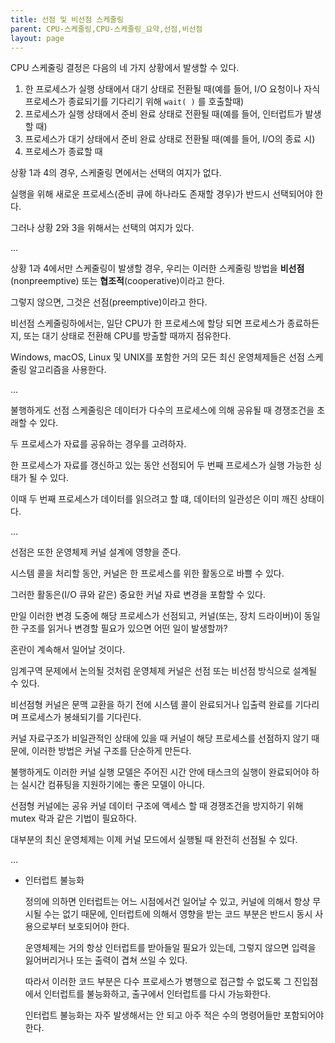 ```yaml
---
title: 선점 및 비선점 스케줄링
parent: CPU-스케줄링,CPU-스케줄링_요약,선점,비선점
layout: page
---
```

CPU 스케줄링 결정은 다음의 네 가지 상황에서 발생할 수 있다.

1. 한 프로세스가 실행 상태에서 대기 상태로 전환될 때(예를 들어, I/O 요청이나 자식 프로세스가 종료되기를 기다리기 위해 `wait( )` 를 호출할때)
2. 프로세스가 실행 상태에서 준비 완료 상태로 전환될 때(예를 들어, 인터럽트가 발생할 때)
3. 프로세스가 대기 상태에서 준비 완료 상태로 전환될 때(예를 들어, I/O의 종료 시)
4. 프로세스가 종료할 때

상황 1과 4의 경우, 스케줄링 면에서는 선택의 여지가 없다.

실행을 위해 새로운 프로세스(준비 큐에 하나라도 존재할 경우)가 반드시 선택되어야 한다.

그러나 상황 2와 3을 위해서는 선택의 여지가 있다.

…

상황 1과 4에서만 스케줄링이 발생할 경우, 우리는 이러한 스케줄링 방법을 **비선점**(nonpreemptive) 또는 **협조적**(cooperative)이라고 한다.

그렇지 않으면, 그것은 선점(preemptive)이라고 한다.

비선점 스케줄링하에서는, 일단 CPU가 한 프로세스에 할당 되면 프로세스가 종료하든지, 또는 대기 상태로 전환해 CPU를 방출할 때까지 점유한다.

Windows, macOS, Linux 및 UNIX를 포함한 거의 모든 최신 운영체제들은 선점 스케줄링 알고리즘을 사용한다.

…

불행하게도 선점 스케줄링은 데이터가 다수의 프로세스에 의해 공유될 때 경쟁조건을 초래할 수 있다.

두 프로세스가 자료를 공유하는 경우를 고려하자.

한 프로세스가 자료를 갱신하고 있는 동안 선점되어 두 번째 프로세스가 실행 가능한 싱태가 될 수 있다.

이때 두 번째 프로세스가 데이터를 읽으려고 할 떄, 데이터의 일관성은 이미 깨진 상태이다.

…

선점은 또한 운영체제 커널 설계에 영향을 준다.

시스템 콜을 처리할 동안, 커널은 한 프로세스를 위한 활동으로 바쁠 수 있다.

그러한 활동은(I/O 큐와 같은) 중요한 커널 자료 변경을 포함할 수 있다.

만일 이러한 변경 도중에 해당 프로세스가 선점되고, 커널(또는, 장치 드라이버)이 동일한 구조를 읽거나 변경할 필요가 있으면 어떤 일이 발생할까?

혼란이 계속해서 일어날 것이다.

임계구역 문제에서 논의될 것처럼 운영체제 커널은 선점 또는 비선점 방식으로 설계될 수 있다.

비선점형 커널은 문맥 교환을 하기 전에 시스템 콜이 완료되거나 입출력 완료를 기다리며 프로세스가 봉쇄되기를 기다린다.

커널 자료구조가 비일관적인 상태에 있을 때 커널이 해당 프로세스를 선점하지 않기 때문에, 이러한 방법은 커널 구조를 단순하게 만든다.

불행하게도 이러한 커널 실행 모델은 주어진 시간 안에 태스크의 실행이 완료되어야 하는 실시간 컴퓨팅을 지원하기에는 좋은 모델이 아니다.

선점형 커널에는 공유 커널 데이터 구조에 액세스 할 때 경쟁조건을 방지하기 위해 mutex 락과 같은 기법이 필요하다.

대부분의 최신 운영체제는 이제 커널 모드에서 실행될 때 완전히 선점될 수 있다.

…

- 인터럽트 불능화
    
    정의에 의하면 인터럽트는 어느 시점에서건 일어날 수 있고, 커널에 의해서 항상 무시될 수는 없기 때문에, 인터럽트에 의해서 영향을 받는 코드 부분은 반드시 동시 사용으로부터 보호되어야 한다.
    
    운영체제는 거의 항상 인터럽트를 받아들일 필요가 있는데, 그렇지 않으면 입력을 잃어버리거나 또는 출력이 겹쳐 쓰일 수 있다.
    
    따라서 이러한 코드 부분은 다수 프로세스가 병행으로 접근할 수 없도록 그 진입점에서 인터럽트를 불능화하고, 출구에서 인터럽트를 다시 가능화한다.
    
    인터럽트 불능화는 자주 발생해서는 안 되고 아주 적은 수의 명령어들만 포함되어야 한다.
